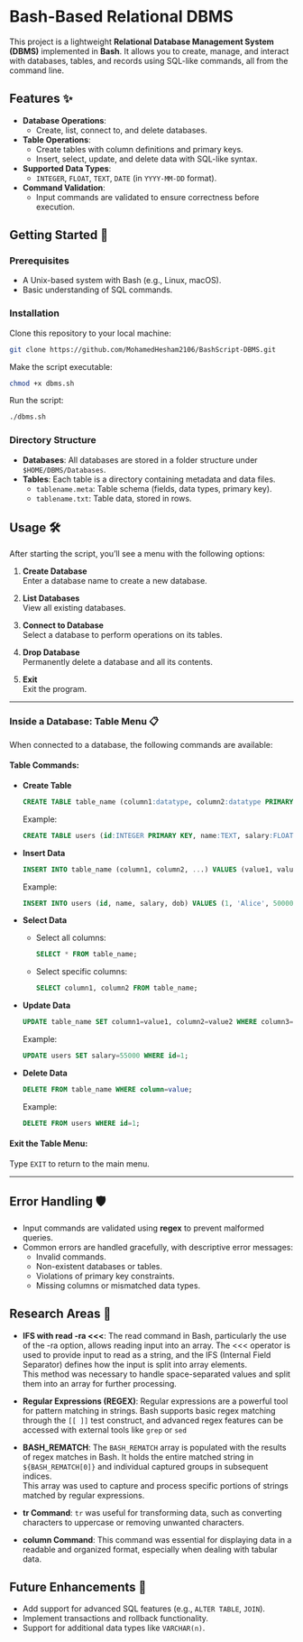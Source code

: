 # Bash-Based Relational DBMS 

This project is a lightweight **Relational Database Management System (DBMS)** implemented in **Bash**. It allows you to create, manage, and interact with databases, tables, and records using SQL-like commands, all from the command line.

## Features ✨
- **Database Operations**:  
  - Create, list, connect to, and delete databases.
- **Table Operations**:  
  - Create tables with column definitions and primary keys.  
  - Insert, select, update, and delete data with SQL-like syntax.  
- **Supported Data Types**:  
  - `INTEGER`, `FLOAT`, `TEXT`, `DATE` (in `YYYY-MM-DD` format).  
- **Command Validation**:  
  - Input commands are validated to ensure correctness before execution.  

## Getting Started 🚀

### Prerequisites
- A Unix-based system with Bash (e.g., Linux, macOS).
- Basic understanding of SQL commands.

### Installation
Clone this repository to your local machine:
```bash
git clone https://github.com/MohamedHesham2106/BashScript-DBMS.git
```

Make the script executable:
```bash
chmod +x dbms.sh
```

Run the script:
```bash
./dbms.sh
```

### Directory Structure
- **Databases**: All databases are stored in a folder structure under `$HOME/DBMS/Databases`.  
- **Tables**: Each table is a directory containing metadata and data files.  
  - `tablename.meta`: Table schema (fields, data types, primary key).  
  - `tablename.txt`: Table data, stored in rows.

## Usage 🛠️
After starting the script, you’ll see a menu with the following options:

1. **Create Database**  
   Enter a database name to create a new database.

2. **List Databases**  
   View all existing databases.

3. **Connect to Database**  
   Select a database to perform operations on its tables.

4. **Drop Database**  
   Permanently delete a database and all its contents.

5. **Exit**  
   Exit the program.

---

### Inside a Database: Table Menu 📋
When connected to a database, the following commands are available:

#### Table Commands:
- **Create Table**
  ```sql
  CREATE TABLE table_name (column1:datatype, column2:datatype PRIMARY KEY, ...);
  ```
  Example:
  ```sql
  CREATE TABLE users (id:INTEGER PRIMARY KEY, name:TEXT, salary:FLOAT, dob:DATE);
  ```

- **Insert Data**
  ```sql
  INSERT INTO table_name (column1, column2, ...) VALUES (value1, value2, ...);
  ```
  Example:
  ```sql
  INSERT INTO users (id, name, salary, dob) VALUES (1, 'Alice', 50000.00, '1990-01-01');
  ```

- **Select Data**
  - Select all columns:
    ```sql
    SELECT * FROM table_name;
    ```
  - Select specific columns:
    ```sql
    SELECT column1, column2 FROM table_name;
    ```

- **Update Data**
  ```sql
  UPDATE table_name SET column1=value1, column2=value2 WHERE column3=value3;
  ```
  Example:
  ```sql
  UPDATE users SET salary=55000 WHERE id=1;
  ```

- **Delete Data**
  ```sql
  DELETE FROM table_name WHERE column=value;
  ```
  Example:
  ```sql
  DELETE FROM users WHERE id=1;
  ```

#### Exit the Table Menu:
Type `EXIT` to return to the main menu.

---

## Error Handling 🛡️
- Input commands are validated using **regex** to prevent malformed queries.
- Common errors are handled gracefully, with descriptive error messages:
  - Invalid commands.
  - Non-existent databases or tables.
  - Violations of primary key constraints.
  - Missing columns or mismatched data types.

## Research Areas 🛑
- **IFS with read -ra <<<**: The read command in Bash, particularly the use of the -ra option, allows reading input into an array. The <<< operator is used to provide input to read as a string, and the IFS (Internal Field Separator) defines how the input is split into array elements.<br/>This method was necessary to handle space-separated values and split them into an array for further processing.

- **Regular Expressions (REGEX)**: Regular expressions are a powerful tool for pattern matching in strings. Bash supports basic regex matching through the `[[ ]]` test construct, and advanced regex features can be accessed with external tools like `grep` or `sed`

- **BASH_REMATCH**: The `BASH_REMATCH` array is populated with the results of regex matches in Bash. It holds the entire matched string in `${BASH_REMATCH[0]}` and individual captured groups in subsequent indices.<br/>This array was used to capture and process specific portions of strings matched by regular expressions.

- **tr Command**: `tr` was useful for transforming data, such as converting characters to uppercase or removing unwanted characters.

- **column Command**: This command was essential for displaying data in a readable and organized format, especially when dealing with tabular data.

## Future Enhancements 🌟
- Add support for advanced SQL features (e.g., `ALTER TABLE`, `JOIN`).
- Implement transactions and rollback functionality.
- Support for additional data types like `VARCHAR(n)`.